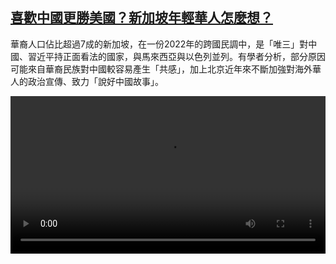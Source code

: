 <!--1718371023000-->
[喜歡中國更勝美國？新加坡年輕華人怎麼想？](https://www.dw.com/zh/%E5%96%9C%E6%AD%A1%E4%B8%AD%E5%9C%8B%E6%9B%B4%E5%8B%9D%E7%BE%8E%E5%9C%8B%EF%BC%9F%E6%96%B0%E5%8A%A0%E5%9D%A1%E5%B9%B4%E8%BC%95%E8%8F%AF%E4%BA%BA%E6%80%8E%E9%BA%BC%E6%83%B3%EF%BC%9F/a-69339302)
------

<p>華裔人口佔比超過7成的新加坡，在一份2022年的跨國民調中，是「唯三」對中國、習近平持正面看法的國家，與馬來西亞與以色列並列。有學者分析，部分原因可能來自華裔民族對中國較容易產生「共感」，加上北京近年來不斷加強對海外華人的政治宣傳、致力「說好中國故事」。</small></p><video src="https://tvdownloaddw-a.akamaihd.net/Events/mp4/vdt_zh/2024/dwvgchi240612_fianl_singaporevoxpop_web_666942f356b3f_01icw_AVC_1280x720.mp4" controls style="width:100%"></video>
